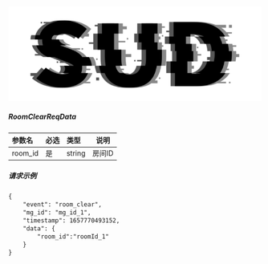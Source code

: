 #

![SUD](../../../Resource/logo.png)

##### RoomClearReqData

|参数名|必选|类型|说明|
|:----    |:---|:----- |-----   |
|room_id|是  |string |房间ID |

##### 请求示例
```
{
    "event": "room_clear",
	"mg_id": "mg_id_1",
    "timestamp": 1657770493152,
	"data": {
		"room_id":"roomId_1"
	}
}
```